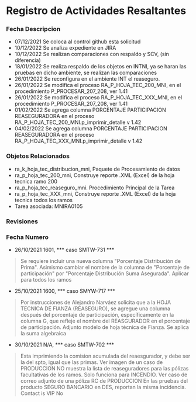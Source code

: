 # Registro de Actividades Resaltantes
### Fecha       Descripcion
* 07/12/2021    Se coloca al control github esta solicitud
* 10/12/2022    Se analiza expediente en JIRA
* 10/12/2022    Se realizan comparaciones con respaldo y SCV, (sin diferencia)
* 18/01/2022    Se realiza respaldo de los objetos en INTNI, ya se haran las pruebas en dicho ambiente, se realizan las comparaciones
* 26/01/2022    Se reconfigura en el ambiente INT el reaseguro.
* 26/01/2022    Se modifica el proceso RA_P_HOJA_TEC_200_MNI, en el procedimiento P_PROCESAR_207_208, ver 1.41
* 26/01/2022    Se modifica el proceso RA_P_HOJA_TEC_XXX_MNI, en el procedimiento P_PROCESAR_207_208, ver 1.41
* 01/02/2022    Se agrega columna PORCENTAJE PARTICIPACION REASEGURADORA en el proceso RA_P_HOJA_TEC_200_MNI.p_imprimir_detalle v 1.42
* 04/02/2022    Se agrega columna PORCENTAJE PARTICIPACION REASEGURADORA en el proceso RA_P_HOJA_TEC_XXX_MNI.p_imprimir_detalle v 1.42
                
### Objetos Relacionados
- ra_k_hoja_tec_distribucion_mni, Paquete de Procesamiento de datos
- ra_p_hoja_tec_200_mni, Construye reporte .XML (Excel) de la hoja tecnica ramo 200
- ra_p_hoja_tec_reaseguro_mni. Procedimiento Principal de la Tarea
- ra_p_hoja_tec_XXX_mni, Construye reporte .XML (Excel) de la hoja tecnica todos los ramos
- Tarea asociada: MNIRA0105

### Revisiones
### Fecha       Numero
* 26/10/2021    1601, *** caso SMTW-731 ***
>Se requiere incluir una nueva columna "Porcentaje Distribución de Prima".
Asimismo cambiar el nombre de la columna de "Porcentaje de participación" por "Porcentaje Distribución Suma Asegurada".
Aplicar para todos los ramos

* 25/10/2021    1600, *** caso SMYW-717 ***
>Por instrucciones de Alejandro Narváez solicita que a la HOJA TECNICA DE FIANZA (REASEGURO), se agregue una columna después del porcentaje de participación, específicamente en la columna G, que refleje el nombre del REASGURADOR en el porcentaje de participación. Adjunto modelo de hoja técnica de Fianza.
>Se aplica la suma algebraica

* 30/10/2021    N/A, *** caso SMTW-702 *** 
>Esta imprimiendo la comision acumulada del reaesgurador, y debe ser la del spto, igual que las primas. Ver imagen de un caso de PRODUCCION
NO muestra la lista de reaseguradores para las pólizas facultativas de los ramos. Solo funciona para INCENDIO.
>Ver caso de correo adjunto de una póliza RC de PRODUCCION
En las pruebas del producto SEGURO BANCARIO en DES, reportan la misma incidencia.
Contact is VIP No
